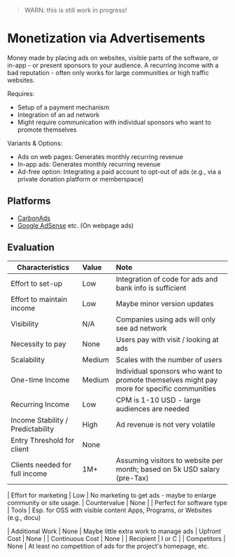 > WARN: this is still work in progress!

# Monetization via Advertisements

Money made by placing ads on websites, visible parts of the software, or in-app - or present sponsors to your audience. A recurring income with a bad reputation - often only works for large communities or high traffic websites.

Requires:
* Setup of a payment mechanism
* Integration of an ad network
* Might require communication with individual sponsors who want to promote themselves

Variants & Options:
* Ads on web pages: Generates monthly recurring revenue
* In-app ads: Generates monthly recurring revenue
* Ad-free option: Integrating a paid account to opt-out of ads (e.g., via a private donation platform or memberspace)

## Platforms
* [CarbonAds](https://www.carbonads.net/)
* [Google AdSense](https://www.google.com/adsense) etc. (On webpage ads)

## Evaluation

| Characteristics                   | Value  | Note |
| --------------------------------- |:------ |:---- |
| Effort to set-up                  | Low    | Integration of code for ads and bank info is sufficient
| Effort to maintain income         | Low    | Maybe minor version updates
| Visibility                        | N/A    | Companies using ads will only see ad network
| Necessity to pay                  | None   | Users pay with visit / looking at ads
| Scalability                       | Medium | Scales with the number of users
| One-time Income                   | Medium | Individual sponsors who want to promote themselves might pay more for specific communities
| Recurring Income                  | Low    | CPM is 1-10 USD - large audiences are needed
| Income Stability / Predictability | High   | Ad revenue is not very volatile
| Entry Threshold for client        | None   | 
| Clients needed for full income    | 1M+    | Assuming visitors to website per month; based on 5k USD salary (pre-Tax)

| Effort for marketing              | Low    | No marketing to get ads - maybe to enlarge community or site usage. 
| Countervalue                      | None   | 
| Perfect for software type         | Tools  | Esp. for OSS with visible content Apps, Programs, or Websites (e.g., docu)

| Additional Work                   | None   | Maybe little extra work to manage ads
| Upfront Cost                      | None   | 
| Continuous Cost                   | None   | 
| Recipient                         | I or C | 
| Competitors                       | None   | At least no competition of ads for the project's homepage, etc.

